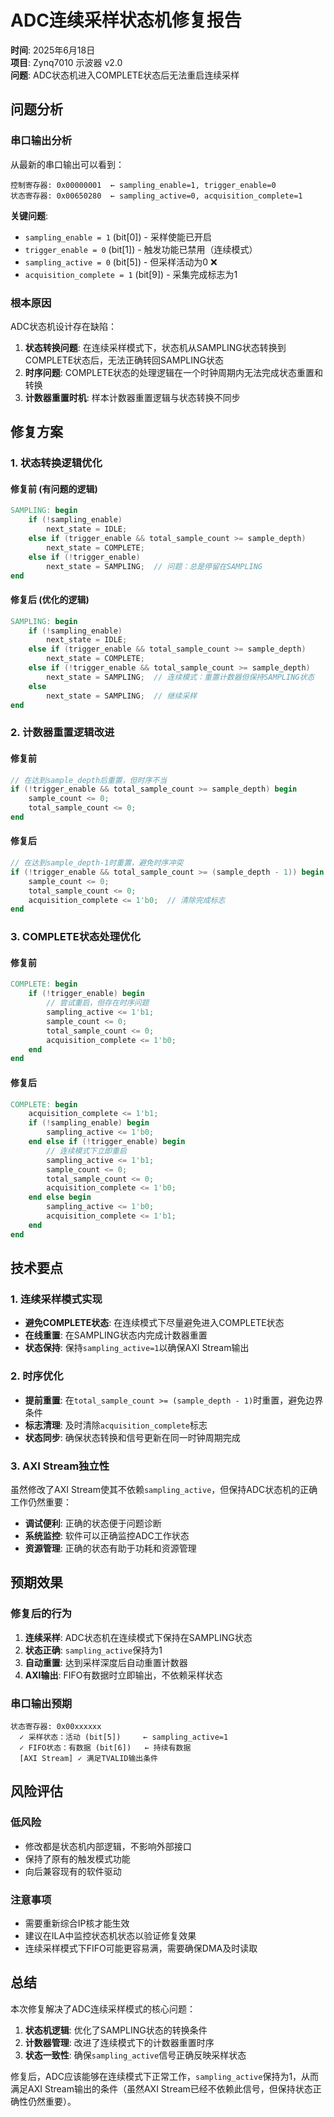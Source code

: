 # ADC连续采样状态机修复报告
**时间**: 2025年6月18日  
**项目**: Zynq7010 示波器 v2.0  
**问题**: ADC状态机进入COMPLETE状态后无法重启连续采样

## 问题分析

### 串口输出分析
从最新的串口输出可以看到：
```
控制寄存器: 0x00000001  ← sampling_enable=1, trigger_enable=0
状态寄存器: 0x00650280  ← sampling_active=0, acquisition_complete=1
```

**关键问题**:
- `sampling_enable = 1` (bit[0]) - 采样使能已开启
- `trigger_enable = 0` (bit[1]) - 触发功能已禁用（连续模式）
- `sampling_active = 0` (bit[5]) - 但采样活动为0 ❌
- `acquisition_complete = 1` (bit[9]) - 采集完成标志为1

### 根本原因
ADC状态机设计存在缺陷：
1. **状态转换问题**: 在连续采样模式下，状态机从SAMPLING状态转换到COMPLETE状态后，无法正确转回SAMPLING状态
2. **时序问题**: COMPLETE状态的处理逻辑在一个时钟周期内无法完成状态重置和转换
3. **计数器重置时机**: 样本计数器重置逻辑与状态转换不同步

## 修复方案

### 1. 状态转换逻辑优化

#### 修复前 (有问题的逻辑)
```verilog
SAMPLING: begin
    if (!sampling_enable)
        next_state = IDLE;
    else if (trigger_enable && total_sample_count >= sample_depth)
        next_state = COMPLETE;
    else if (!trigger_enable)
        next_state = SAMPLING;  // 问题：总是停留在SAMPLING
end
```

#### 修复后 (优化的逻辑)
```verilog
SAMPLING: begin
    if (!sampling_enable)
        next_state = IDLE;
    else if (trigger_enable && total_sample_count >= sample_depth)
        next_state = COMPLETE;
    else if (!trigger_enable && total_sample_count >= sample_depth)
        next_state = SAMPLING;  // 连续模式：重置计数器但保持SAMPLING状态
    else
        next_state = SAMPLING;  // 继续采样
end
```

### 2. 计数器重置逻辑改进

#### 修复前
```verilog
// 在达到sample_depth后重置，但时序不当
if (!trigger_enable && total_sample_count >= sample_depth) begin
    sample_count <= 0;
    total_sample_count <= 0;
end
```

#### 修复后
```verilog
// 在达到sample_depth-1时重置，避免时序冲突
if (!trigger_enable && total_sample_count >= (sample_depth - 1)) begin
    sample_count <= 0;
    total_sample_count <= 0;
    acquisition_complete <= 1'b0;  // 清除完成标志
end
```

### 3. COMPLETE状态处理优化

#### 修复前
```verilog
COMPLETE: begin
    if (!trigger_enable) begin
        // 尝试重启，但存在时序问题
        sampling_active <= 1'b1;
        sample_count <= 0;
        total_sample_count <= 0;
        acquisition_complete <= 1'b0;
    end
end
```

#### 修复后
```verilog
COMPLETE: begin
    acquisition_complete <= 1'b1;
    if (!sampling_enable) begin
        sampling_active <= 1'b0;
    end else if (!trigger_enable) begin
        // 连续模式下立即重启
        sampling_active <= 1'b1;
        sample_count <= 0;
        total_sample_count <= 0;
        acquisition_complete <= 1'b0;
    end else begin
        sampling_active <= 1'b0;
        acquisition_complete <= 1'b1;
    end
end
```

## 技术要点

### 1. 连续采样模式实现
- **避免COMPLETE状态**: 在连续模式下尽量避免进入COMPLETE状态
- **在线重置**: 在SAMPLING状态内完成计数器重置
- **状态保持**: 保持`sampling_active=1`以确保AXI Stream输出

### 2. 时序优化
- **提前重置**: 在`total_sample_count >= (sample_depth - 1)`时重置，避免边界条件
- **标志清理**: 及时清除`acquisition_complete`标志
- **状态同步**: 确保状态转换和信号更新在同一时钟周期完成

### 3. AXI Stream独立性
虽然修改了AXI Stream使其不依赖`sampling_active`，但保持ADC状态机的正确工作仍然重要：
- **调试便利**: 正确的状态便于问题诊断
- **系统监控**: 软件可以正确监控ADC工作状态
- **资源管理**: 正确的状态有助于功耗和资源管理

## 预期效果

### 修复后的行为
1. **连续采样**: ADC状态机在连续模式下保持在SAMPLING状态
2. **状态正确**: `sampling_active`保持为1
3. **自动重置**: 达到采样深度后自动重置计数器
4. **AXI输出**: FIFO有数据时立即输出，不依赖采样状态

### 串口输出预期
```
状态寄存器: 0x00xxxxxx
  ✓ 采样状态：活动 (bit[5])     ← sampling_active=1
  ✓ FIFO状态：有数据 (bit[6])   ← 持续有数据
  [AXI Stream] ✓ 满足TVALID输出条件
```

## 风险评估

### 低风险
- 修改都是状态机内部逻辑，不影响外部接口
- 保持了原有的触发模式功能
- 向后兼容现有的软件驱动

### 注意事项
- 需要重新综合IP核才能生效
- 建议在ILA中监控状态机状态以验证修复效果
- 连续采样模式下FIFO可能更容易满，需要确保DMA及时读取

## 总结

本次修复解决了ADC连续采样模式的核心问题：
1. **状态机逻辑**: 优化了SAMPLING状态的转换条件
2. **计数器管理**: 改进了连续模式下的计数器重置时序
3. **状态一致性**: 确保`sampling_active`信号正确反映采样状态

修复后，ADC应该能够在连续模式下正常工作，`sampling_active`保持为1，从而满足AXI Stream输出的条件（虽然AXI Stream已经不依赖此信号，但保持状态正确性仍然重要）。
